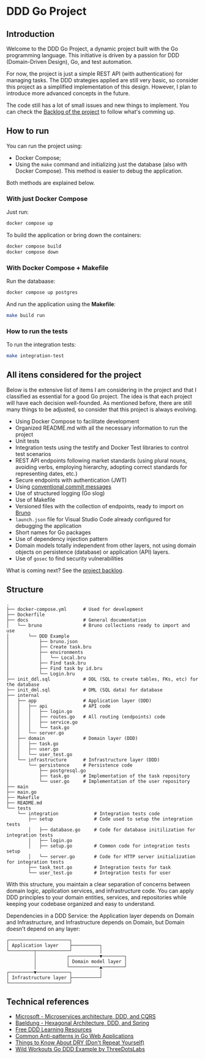# DDD Go Project

## Introduction

Welcome to the DDD Go Project, a dynamic project built with the Go programming language. This initiative is driven by a passion for DDD (Domain-Driven Design), Go, and test automation. 

For now, the project is just a simple REST API (with authentication) for managing tasks. The DDD strategies applied are still very basic, so consider this project as a simplified implementation of this design. However, I plan to introduce more advanced concepts in the future.

The code still has a lot of small issues and new things to implement. You can check the [Backlog of the project](https://github.com/users/dherik/projects/1) to follow what's comming up.

## How to run

You can run the project using:
- Docker Compose;
- Using the `make` command and initializing just the database (also with Docker Compose). This method is easier to debug the application.

Both methods are explained below.

### With just Docker Compose

Just run:

```sh
docker compose up
```

To build the application or bring down the containers:

```sh
docker compose build
docker compose down
```

### With Docker Compose + Makefile

Run the databaase:

```sh
docker compose up postgres
```

And run the application using the **Makefile**:

```sh
make build run
```

### How to run the tests

To run the integration tests:

```sh
make integration-test
```

## All itens considered for the project

Below is the extensive list of items I am considering in the project and that I classified as essential for a good Go project. The idea is that each project will have each decision well-founded. As mentioned before, there are still many things to be adjusted, so consider that this project is always evolving.

- Using Docker Compose to facilitate development
- Organized README.md with all the necessary information to run the project
- Unit tests
- Integration tests using the testify and Docker Test libraries to control test scenarios
- REST API endpoints following market standards (using plural nouns, avoiding verbs, employing hierarchy, adopting correct standards for representing dates, etc.)
- Secure endpoints with authentication (JWT)
- Using [conventional commit messages](https://www.conventionalcommits.org/en/v1.0.0/)
- Use of structured logging (Go slog)
- Use of Makefile
- Versioned files with the collection of endpoints, ready to import on [Bruno](https://www.usebruno.com)
- `launch.json` file for Visual Studio Code already configured for debugging the application
- Short names for Go packages
- Use of dependency injection pattern
- Domain models totally independent from other layers, not using domain objects on persistence (database) or application (API) layers.
- Use of `gosec` to find security vulnerabilities

What is coming next? See the [project backlog](https://github.com/users/dherik/projects/1/views/1?layout=board).

## Structure

```
.
├── docker-compose.yml      # Used for development
├── Dockerfile
├── docs                    # General documentation
│   └── bruno               # Bruno collections ready to import and use
│       └── DDD Example
│           ├── bruno.json
│           ├── Create task.bru
│           ├── environments
│           │   └── Local.bru
│           ├── Find task.bru
│           ├── Find task by id.bru
│           └── Login.bru
├── init_ddl.sql            # DDL (SQL to create tables, FKs, etc) for the database
├── init_dml.sql            # DML (SQL data) for database
├── internal
│   ├── app                 # Application layer (DDD)
│   │   ├── api             # API code
│   │   │   ├── login.go
│   │   │   ├── routes.go   # All routing (endpoints) code 
│   │   │   ├── service.go
│   │   │   └── task.go
│   │   └── server.go
│   ├── domain              # Domain layer (DDD)
│   │   ├── task.go
│   │   ├── user.go
│   │   └── user_test.go
│   └── infrastructure      # Infrastructure layer (DDD)
│       └── persistence     # Persistence code
│           ├── postgresql.go
│           ├── task.go     # Implementation of the task repository
│           └── user.go     # Implementation of the user repository
├── main
├── main.go
├── Makefile
├── README.md
└── tests
    └── integration             # Integration tests code 
        ├── setup               # Code used to setup the integration tests
        │   ├── database.go     # Code for database initilization for integration tests
        │   ├── login.go        
        │   ├── setup.go        # Common code for integration tests setup
        │   └── server.go       # Code for HTTP server initialization for integration tests
        ├── task_test.go        # Integration tests for task
        └── user_test.go        # Integration tests for user

```

With this structure, you maintain a clear separation of concerns between domain logic, application services, and infrastructure code. You can apply DDD principles to your domain entities, services, and repositories while keeping your codebase organized and easy to understand.

Dependencies in a DDD Service: the Application layer depends on Domain and Infrastructure, and Infrastructure depends on Domain, but Domain doesn't depend on any layer:

```
┌──────────────────────┐
│ Application layer    ├──────────┐
└─────────┬────────────┘          │
          │           ┌───────────▼────────┐
          │           │ Domain model layer │
          │           └───────────▲────────┘
┌─────────▼────────────┐          │
│ Infrastructure layer ├──────────┘
└──────────────────────┘
```

## Technical references

- [Microsoft - Microservices architecture, DDD, and CQRS](https://learn.microsoft.com/en-us/dotnet/architecture/microservices/microservice-ddd-cqrs-patterns/ddd-oriented-microservice)
- [Baeldung - Hexagonal Architecture, DDD, and Spring](https://www.baeldung.com/hexagonal-architecture-ddd-spring)
- [Free DDD Learning Resources](https://github.com/ddd-crew/free-ddd-learning-resources)
- [Common Anti-patterns in Go Web Applications](https://threedots.tech/post/common-anti-patterns-in-go-web-applications/)
- [Things to Know About DRY (Don't Repeat Yourself)](https://threedots.tech/post/things-to-know-about-dry/)
- [Wild Workouts Go DDD Example by ThreeDotsLabs](https://github.com/ThreeDotsLabs/wild-workouts-go-ddd-example)
